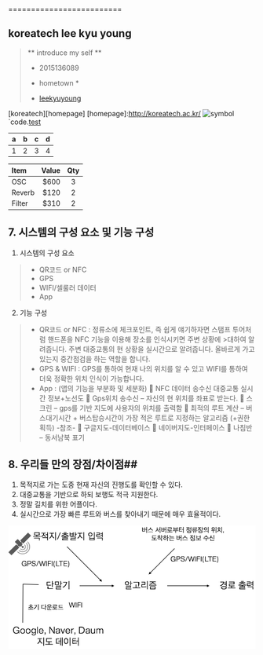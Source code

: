 =========================

koreatech lee kyu young
------------------
> ** introduce my self **
> - 2015136089
> * hometown *
> - [leekyuyoung](http://naver.com)

[koreatech][homepage]
[homepage]:http://koreatech.ac.kr/
![symbol](http://koreatech.ac.kr/kut_logo.gif)
`code.[test](http://test.net)
 
| a | b | c | d |
| ----- | ------- | ------ | ------ |
| 1 | 2 | 3 | 4 |

| Item     | Value | Qty   |
| :------- | ----: | :---: |
| OSC | $600 |  3   |
| Reverb    | $120   |  2   |
| Filter   | $310    |  2  |

## 7. 시스템의 구성 요소 및 기능 구성 ##
1)	시스템의 구성 요소
>-	QR코드 or NFC
>-	GPS
>-	WIFI/셀룰러 데이터
>-	App
2)	기능 구성
>-	QR코드 or NFC : 정류소에 체크포인트, 즉 쉽게 얘기하자면 스탬프 투어처럼 핸드폰을 NFC 기능을 이용해 장소를 인식시키면 주변 상황에 >대하여 알려줍니다. 주변 대중교통의 현 상황을 실시간으로 알려줍니다. 올바르게 가고 있는지 중간점검을 하는 
>역할을 합니다.
>-	GPS & WIFI : GPS를 통하여 현재 나의 위치를 알 수 있고 WIFI를 통하여 더욱 정확한 위치 인식이 가능합니다.
>-	App : (앱의 기능을 부분화 및 세분화)
>	NFC 데이터 송수신 대중교통 실시간 정보+노선도
>	Gps위치 송수신 – 자신의 현 위치를 좌표로 받는다.
>	스크린 – gps를 기반 지도에 사용자의 위치를 출력함
>	최적의 루트 계산 – 버스대기시간 + 버스탑승시간이 가장 적은 루트로 지정하는 알고리즘
>(+권한 획득)
>-참조-
>	구글지도-데이터베이스
>	네이버지도-인터페이스
>	나침반 – 동서남북 표기

## 8. 우리들 만의 장점/차이점##
1)	목적지로 가는 도중 현재 자신의 진행도를 확인할 수 있다.
2)	대중교통을 기반으로 하되 보행도 적극 지원한다.
3)	정말 길치를 위한 어플이다.
4)	실시간으로 가장 빠른 루트와 버스를 찾아내기 때문에 매우 효율적이다.






[![](KakaoTalk_20160607_222342212.png)](https://monetizejs.com/authorize?client_id=ESTHdCYOi18iLhhO&summary=true)
